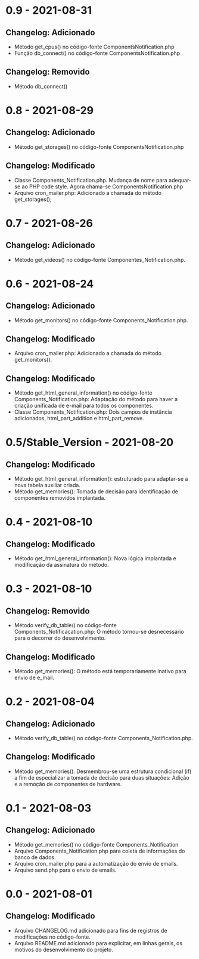 # 0.9 - 2021-08-31
## Changelog: Adicionado
- Método get_cpus() no código-fonte ComponentsNotification.php
- Função db_connect() no código-fonte ComponentsNotification.php	

## Changelog: Removido
- Método db_connect()

# 0.8 - 2021-08-29
## Changelog: Adicionado
- Método get_storages() no código-fonte ComponentsNotification.php

## Changelog: Modificado
- Classe Components_Notification.php. Mudança de nome para adequar-se ao PHP code style. Agora chama-se ComponentsNotification.php
- Arquivo cron_mailer.php: Adicionado a chamada do método get_storages();

# 0.7 - 2021-08-26
## Changelog: Adicionado
- Método get_videos() no código-fonte Componentes_Notification.php.

# 0.6 - 2021-08-24
## Changelog: Adicionado
- Método get_monitors() no código-fonte Components_Notification.php.

## Changelog: Modificado
- Arquivo cron_mailer.php: Adicionado a chamada do método get_monitors().

## Changelog: Modificado
- Método get_html_general_information() no código-fonte Components_Notification.php: Adaptação do método para haver a criação unificada de e-mail para todos os componentes. 
- Classe Components_Notification.php: Dois campos de instância adicionados, html_part_addition e html_part_remove.

# 0.5/Stable_Version - 2021-08-20
## Changelog: Modificado
- Método get_html_general_information(): estruturado para adaptar-se a nova tabela auxiliar criada.
- Método get_memories(): Tomada de decisão para identificação de componentes removidos implantada.

# 0.4 - 2021-08-10
## Changelog: Modificado
- Método get_html_general_information(): Nova lógica implantada e modificação da assinatura do método.

# 0.3 - 2021-08-10
## Changelog: Removido
- Método verify_db_table() no código-fonte Components_Notificacation.php: O método tornou-se desnecessário para o decorrer do desenvolvimento.

## Changelog: Modificado
- Método get_memories(): O método está temporariamente inativo para envio de e_mail. 

# 0.2 - 2021-08-04
## Changelog: Adicionado
- Método verify_db_table() no código-fonte Components_Notification.php.

## Changelog: Modificado
- Método get_memories(). Desmembrou-se uma estrutura condicional (if) a fim de especializar a tomada
de decisão para duas situações: Adição e a remoção de componentes de hardware.

# 0.1 - 2021-08-03
## Changelog: Adicionado
- Método get_memories() no código-fonte Components_Notification
- Arquivo Components_Notification.php para coleta de informações do banco de dados.
- Arquivo cron_mailer.php para a automatização do envio de emails.
- Arquivo send.php para o envio de emails.

# 0.0 - 2021-08-01
## Changelog: Modificado
- Arquivo CHANGELOG.md adicionado para fins de registros de modificações no código-fonte.
- Arquivo README.md adicionado para explicitar, em linhas gerais, os motivos do  desenvolvimento do projeto.
